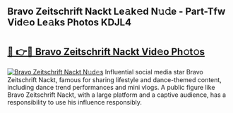 ## Bravo Zeitschrift Nackt Le𝚊k𝚎d N𝚞𝚍e - Part-Tfw Vid𝚎o Le𝚊ks Photos KDJL4

# <h2><a href="http://fb0nn0.evod.top/?m=Bravo+Zeitschrift+Nackt">🔗 👉🔴 Bravo Zeitschrift Nackt Vid𝚎o Ph𝚘t𝚘s</a></h2>

[![Bravo Zeitschrift Nackt N𝚞d𝚎s](https://i.imgur.com/8V9OHl7.gif)](http://fb0nn0.evod.top/?m=Bravo+Zeitschrift+Nackt)
Influential social media star Bravo Zeitschrift Nackt, famous for sharing lifestyle and dance-themed content, including dance trend performances and mini vlogs. A public figure like Bravo Zeitschrift Nackt, with a large platform and a captive audience, has a responsibility to use his influence responsibly. 
